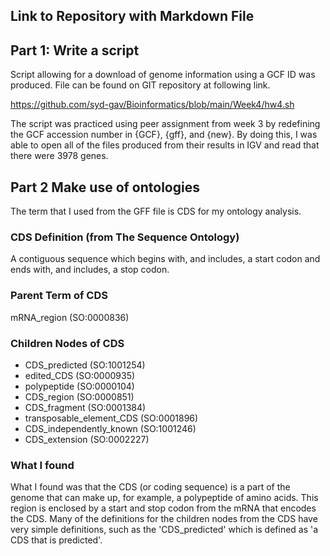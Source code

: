 ## Link to Repository with Markdown File



## Part 1: Write a script

Script allowing for a download of genome information using a GCF ID was produced. File can be found on GIT repository at following link.

https://github.com/syd-gav/Bioinformatics/blob/main/Week4/hw4.sh

The script was practiced using peer assignment from week 3 by redefining the GCF accession number in {GCF}, {gff}, and {new}. By doing this, I was able to open all of the files produced from their results in IGV and read that there were 3978 genes.

## Part 2 Make use of ontologies

The term that I used from the GFF file is CDS for my ontology analysis. 

### CDS Definition (from The Sequence Ontology)
A contiguous sequence which begins with, and includes, a start codon and ends with, and includes, a stop codon.

### Parent Term of CDS

mRNA_region (SO:0000836)

### Children Nodes of CDS

* CDS_predicted (SO:1001254)
* edited_CDS (SO:0000935)
* polypeptide (SO:0000104)
* CDS_region (SO:0000851)
* CDS_fragment (SO:0001384)
* transposable_element_CDS (SO:0001896)
* CDS_independently_known (SO:1001246)
* CDS_extension (SO:0002227)

### What I found

What I found was that the CDS (or coding sequence) is a part of the genome that can make up, for example, a polypeptide of amino acids. This region is enclosed by a start and stop codon from the mRNA that encodes the CDS. Many of the definitions for the children nodes from the CDS have very simple definitions, such as the 'CDS_predicted' which is defined as 'a CDS that is predicted'. 